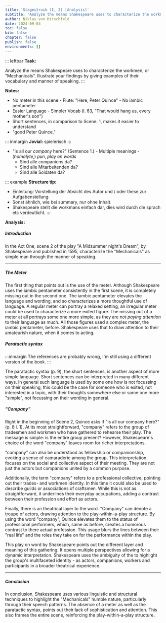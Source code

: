 ```yaml
---
title: 'Stagestruck (I, 2) [Analysis]'
subtitle: 'Analyze the means Shakespeare uses to characterize the workman'
author: Niklas von Hirschfeld
date: 2024-09-03
toc: false
bib: false
chapter: false
publish: false
environments: []
---
```


::: leftbar
**Task:**

Analyze the means Shakespeare uses to characterize the workmen, or
"Mechanicals". Illustrate your findings by giving examples of their vocabulary
and manner of speaking.
:::

**Notes:**

- No meter in this scene - Flute: "Here, Peter Quince" - No iambic pentameter
- Easier Language - Simpler Vocab (l. 63, "That would hang us, every mother's son")
- Short sentences, in comparison to Scene. 1, makes it easier to understand
- "good Peter Quince,"

::: inmargin
**Jovial:** spielerisch
:::

- "Is all our *company* here?" (Sentence 1.) - Multiple meanings - (*homolyte*,) *pun*, *play on words*
    - Sind alle companions da?
    - Sind alle Mitarbeitenden da?
    - Sind alle Soldaten da?

::: example
**Structure tip:**

- Einleitung: Vorstellung der Absicht des Autor und / oder these zur Aufgabenstellung
- Sonst ähnlich, wie bei summary, nur ohne Inhalt.
- Shakespeare stellt die workmans einfach dar, dies wird durch die sprach etc verdeutlicht.
:::

**Analysis:**

##### Introduction

In the Act One, scene 2 of the play "A Midsummer night's Dream", by Shakespeare
and published in 1595, characterize the "Mechanicals" as simple man through
the manner of speaking.

---

##### The Meter

The first thing that points out is the use of the meter. Although Shakespeare
uses the iambic pentameter consistently in the first scene, it is completely
missing out in the second one. The iambic pentameter elevates the language and
wording, and so characterizes a more thoughtful use of language. A regular
meter can portray a relaxed setting, an irregular meter could be used to
characterize a more exited figure. The missing out of a meter at all portrays
some one more simple, as they are *not paying attention* to their language as
much. All those figures used a complex meter, the iambic pentameter, before.
Shakespeare uses that to draw attention to their amateurish nature, when it
comes to acting.

##### Paratactic syntax

:::inmargin
The references are probably wrong, I'm still using a different version of the book.
:::

The paratactic syntax (p. 9), the short sentences, is another aspect of more simple
language. Short sentences can be interpreted in many different ways. In general
such language is used by some one how is not focussing on their speaking, this
could be the case for someone who is exited, not interested in a topic, with
their thoughts somewhere else or some one more "simple", not focussing on their
wording in general. 

##### "Company"

Right in the beginning of Scene 2, Quince asks if "is all our company here?"
(p. 8 l. 1). At its most straightforward, "company" refers to the group of
tradesmen and workmen who have gathered to rehearse their play. The message is
simple: is the entire group present? However, Shakespeare's choice of the word
"company" leaves room for richer interpretations.

"company" can also be understood as fellowship or companionship, evoking a
sense of camaraderie among the group. This interpretation focuses on the social
and collective aspect of their meeting. They are not just the actors but
companions united by a common purpose.

Additionally, the term "company" refers to a professional collective, pointing
out their trades- and workmen identity. In this time it could also be used to
describe guilds or associations of craftsmen. While this is not as
straightforward, it underlines their everyday occupations, adding a contrast
between their profession and effort as actors. 

Finally, there is an theatrical layer to the word. "Company" can denote a
troupe of actors, drawing attention to the play-within-a-play structure. By
using the word "company", Quince elevates them to the status of professional
performers, which, same as before, creates a humorous contrast to there actual
profession. This usage blurs the lines between their "real life" and the roles
they take on for the performance within the play.

This play on word by Shakespeare points out the different layer and meaning of
this gathering. It opens multiple perspectives allowing for a dynamic
interpretation. Shakespeare uses the ambiguity of the to highlight the group's
multifaceted identity - as actors, companions, workers and participants in a
broader theatrical experience. 

---

##### Conclusion

In conclusion, Shakespeare uses various linguistic and structural techniques to
highlight the "Mechanicals" humble nature, particularly through
their speech patterns. The absence of a meter as well as the paratactic syntax,
points out their lack of sophistication and attention. This also frames the
entire scene, reinforcing the play-within-a-play structure. 
